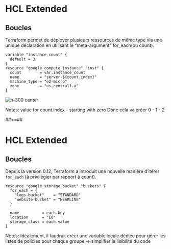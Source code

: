 <!-- .slide: class="with-code-bg-dark"-->

# HCL Extended

## Boucles

Terraform permet de déployer plusieurs ressources de même type via une unique déclaration en utilisant le “meta-argument" for_each(ou count).<br>
```hcl-terraform
variable "instance_count" {
  default = 3
}
resource "google_compute_instance" "inst" {
  count        = var.instance_count
  name         = "server-${count.index}"
  machine_type = "e2-micro"
  zone         = "us-central1-a"
}
```
![h-300 center](./assets/images/hil_boucle.png)

Notes:
value for count.index - starting with zero
Donc cela va créer 0 - 1 - 2

##==##

<!-- .slide: class="with-code-bg-dark"-->

# HCL Extended

## Boucles

Depuis la version 0.12, Terraform a introduit une nouvelle manière d’itérer `for_each` (à privilégier par rapport à count).

```hcl-terraform
resource "google_storage_bucket" "buckets" {
  for_each = {
    "logs-bucket"    = "STANDARD"
    "website-bucket" = "NEARLINE"
  }

  name          = each.key
  location      = "EU"
  storage_class = each.value
}
```
Notes:
Idéalement, il faudrait créer une variable locale dédiée pour gérer les listes de policies pour chaque groupe => simplifier la lisibilité du code
